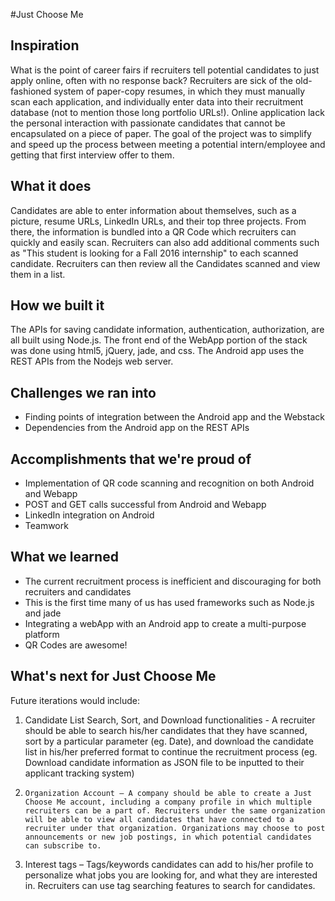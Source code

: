 #Just Choose Me

## Inspiration
What is the point of career fairs if recruiters tell potential candidates to just apply online, often with no response back? Recruiters are sick of the old-fashioned system of paper-copy resumes, in which they must manually scan each application, and individually enter data into their recruitment database (not to mention those long portfolio URLs!). Online application lack the personal interaction with passionate candidates that cannot be encapsulated on a piece of paper. The goal of the project was to simplify and speed up the process between meeting a potential intern/employee and getting that first interview offer to them.
## What it does
Candidates are able to enter information about themselves, such as a picture, resume URLs, LinkedIn URLs, and their top three projects. From there, the information is bundled into a QR Code which recruiters can quickly and easily scan. Recruiters can also add additional comments such as "This student is looking for a Fall 2016 internship" to each scanned candidate. Recruiters can then review all the Candidates scanned and view them in a list.
## How we built it
The APIs for saving candidate information, authentication, authorization, are all built using Node.js. The front end of the WebApp portion of the stack was done using html5, jQuery, jade, and css. The Android app uses the REST APIs from the Nodejs web server.
## Challenges we ran into
- Finding points of integration between the Android app and the Webstack
- Dependencies from the Android app on the REST APIs
## Accomplishments that we're proud of
- Implementation of QR code scanning and recognition on both Android and Webapp
- POST and GET calls successful from Android and Webapp
- LinkedIn integration on Android
- Teamwork
## What we learned
- The current recruitment process is inefficient and discouraging for both recruiters and candidates
- This is the first time many of us has used frameworks such as Node.js and jade
- Integrating a webApp with an Android app to create a multi-purpose platform 
- QR Codes are awesome!
## What's next for Just Choose Me
Future iterations would include:
1.    Candidate List Search, Sort, and Download functionalities - A recruiter should be able to search his/her candidates that they have scanned, sort by a particular parameter (eg. Date), and download the candidate list in his/her preferred format to continue the recruitment process (eg. Download candidate information as JSON file to be inputted to their applicant tracking system) 
2.     Organization Account – A company should be able to create a Just Choose Me account, including a company profile in which multiple recruiters can be a part of. Recruiters under the same organization will be able to view all candidates that have connected to a recruiter under that organization. Organizations may choose to post announcements or new job postings, in which potential candidates can subscribe to.
3.    Interest tags – Tags/keywords candidates can add to his/her profile to personalize what jobs you are looking for, and what they are interested in. Recruiters can use tag searching features to search for candidates.
